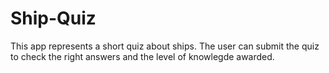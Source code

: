 # Ship-Quiz
This app represents a short quiz about ships. The user can submit the quiz to check the right answers and the level of knowlegde awarded.
